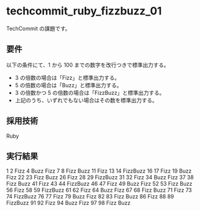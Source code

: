 # techcommit_ruby_fizzbuzz_01

TechCommit の課題です。

## 要件

以下の条件にて、1 から 100 までの数字を改行つきで標準出力する。

- 3 の倍数の場合は「Fizz」と標準出力する。
- 5 の倍数の場合は「Buzz」と標準出力する。
- 3 の倍数かつ 5 の倍数の場合は「FizzBuzz」と標準出力する。
- 上記のうち、いずれでもない場合はその数を標準出力する。

## 採用技術

Ruby

## 実行結果

1
2
Fizz
4
Buzz
Fizz
7
8
Fizz
Buzz
11
Fizz
13
14
FizzBuzz
16
17
Fizz
19
Buzz
Fizz
22
23
Fizz
Buzz
26
Fizz
28
29
FizzBuzz
31
32
Fizz
34
Buzz
Fizz
37
38
Fizz
Buzz
41
Fizz
43
44
FizzBuzz
46
47
Fizz
49
Buzz
Fizz
52
53
Fizz
Buzz
56
Fizz
58
59
FizzBuzz
61
62
Fizz
64
Buzz
Fizz
67
68
Fizz
Buzz
71
Fizz
73
74
FizzBuzz
76
77
Fizz
79
Buzz
Fizz
82
83
Fizz
Buzz
86
Fizz
88
89
FizzBuzz
91
92
Fizz
94
Buzz
Fizz
97
98
Fizz
Buzz
